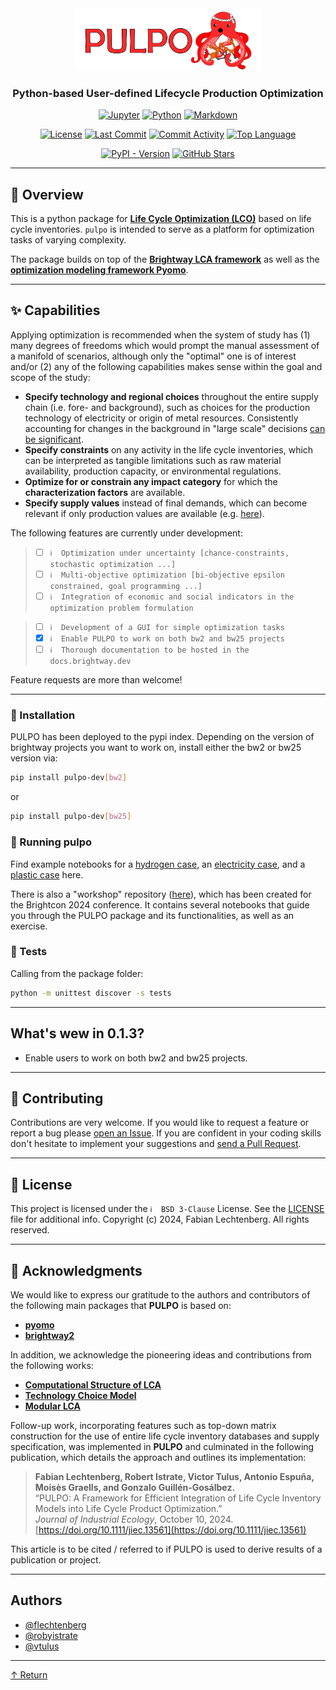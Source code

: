 <div align="center">

<img src="https://github.com/flechtenberg/flechtenberg_images/blob/main/Pulpo-Logo_INKSCAPE.png?raw=true" width="300" />

<h3>Python-based User-defined Lifecycle Production Optimization</h3>

<!-- Development Tools -->
[![Jupyter](https://img.shields.io/badge/Jupyter-F37626.svg?style=flat&logo=Jupyter&logoColor=white)](https://jupyter.org/)
[![Python](https://img.shields.io/badge/Python-3776AB.svg?style=flat&logo=Python&logoColor=white)](https://www.python.org/)
[![Markdown](https://img.shields.io/badge/Markdown-000000.svg?style=flat&logo=Markdown&logoColor=white)](https://www.markdownguide.org/)

<!-- Project Metadata -->
[![License](https://img.shields.io/github/license/flechtenberg/pulpo?style=flat&color=5D6D7E)](https://github.com/flechtenberg/pulpo/blob/main/LICENSE)
[![Last Commit](https://img.shields.io/github/last-commit/flechtenberg/pulpo?style=flat&color=5D6D7E)](https://github.com/flechtenberg/pulpo/commits/main)
[![Commit Activity](https://img.shields.io/github/commit-activity/m/flechtenberg/pulpo?style=flat&color=5D6D7E)](https://github.com/flechtenberg/pulpo/pulse)
[![Top Language](https://img.shields.io/github/languages/top/flechtenberg/pulpo?style=flat&color=5D6D7E)](https://github.com/flechtenberg/pulpo)

<!-- Additional -->
[![PyPI - Version](https://img.shields.io/pypi/v/pulpo-dev?color=%2300549f)](https://pypi.org/project/pulpo-dev/)
[![GitHub Stars](https://img.shields.io/github/stars/flechtenberg/pulpo?style=flat&color=FFD700)](https://github.com/flechtenberg/pulpo/stargazers)

</div>

---

## 📍 Overview

This is a python package for **[Life Cycle Optimization (LCO)](https://onlinelibrary.wiley.com/doi/full/10.1111/jiec.13561)** based on life cycle inventories. `pulpo` is intended to serve as a platform for optimization tasks of varying complexity.   

The package builds on top of the **[Brightway LCA framework](https://docs.brightway.dev/en/latest)** as well as the **[optimization modeling framework Pyomo](https://www.pyomo.org/)**.

---

## ✨ Capabilities

Applying optimization is recommended when the system of study has (1) many degrees of freedoms which would prompt the manual assessment of a manifold of scenarios, although only the "optimal" one is of interest and/or (2) any of the following capabilities makes sense within the goal and scope of the study:

- **Specify technology and regional choices** throughout the entire supply chain (i.e. fore- and background), such as choices for the production technology of electricity or origin of metal resources. Consistently accounting for changes in the background in "large scale" decisions [can be significant](https://www.sciencedirect.com/science/article/pii/S2352550924002422). 
- **Specify constraints** on any activity in the life cycle inventories, which can be interpreted as tangible limitations such as raw material availability, production capacity, or environmental regulations.
- **Optimize for or constrain any impact category** for which the **characterization factors** are available.
- **Specify supply values** instead of final demands, which can become relevant if only production values are available (e.g. [here](https://www.pnas.org/doi/10.1073/pnas.1821029116)).

The following features are currently under development:

> - [ ] `ℹ️  Optimization under uncertainty [chance-constraints, stochastic optimization ...]`
> - [ ] `ℹ️  Multi-objective optimization [bi-objective epsilon constrained, goal programming ...]`
> - [ ] `ℹ️  Integration of economic and social indicators in the optimization problem formulation`

> - [ ] `ℹ️  Development of a GUI for simple optimization tasks`
> - [X] `ℹ️  Enable PULPO to work on both bw2 and bw25 projects`
> - [ ] `ℹ️  Thorough documentation to be hosted in the docs.brightway.dev`

Feature requests are more than welcome!

---

### 🔧 Installation
PULPO has been deployed to the pypi index. Depending on the version of brightway projects you want to work on, install either the bw2 or bw25 version via:
```sh
pip install pulpo-dev[bw2]
```
or
```sh
pip install pulpo-dev[bw25]
```

### 🤖 Running pulpo
Find example notebooks for a [hydrogen case](https://github.com/flechtenberg/pulpo/blob/master/notebooks/hydrogen_showcase.ipynb), an [electricity case](https://github.com/flechtenberg/pulpo/blob/master/notebooks/electricity_showcase.ipynb), and a [plastic case](https://github.com/flechtenberg/pulpo/blob/master/notebooks/plastic_showcase.ipynb) here.

There is also a "workshop" repository ([here](https://github.com/flechtenberg/pulpo_workshop)), which has been created for the Brightcon 2024 conference. It contains several notebooks that guide you through the PULPO package and its functionalities, as well as an exercise.


### 🧪 Tests

Calling from the package folder: 

```sh
python -m unittest discover -s tests
```

---
## What's wew in 0.1.3?
- Enable users to work on both bw2 and bw25 projects.

---

## 🤝 Contributing
Contributions are very welcome. If you would like to request a feature or report a bug please [open an Issue](https://github.com/flechtenberg/pulpo/issues). If you are confident in your coding skills don't hesitate to implement your suggestions and [send a Pull Request](https://github.com/flechtenberg/pulpo/pulls).

---

## 📄 License

This project is licensed under the `ℹ️  BSD 3-Clause` License. See the [LICENSE](LICENSE) file for additional info.
Copyright (c) 2024, Fabian Lechtenberg. All rights reserved.


---

## 👏 Acknowledgments

We would like to express our gratitude to the authors and contributors of the following main packages that **PULPO** is based on:

- [**pyomo**](https://github.com/Pyomo/pyomo)
- [**brightway2**](https://github.com/brightway-lca/brightway2)

In addition, we acknowledge the pioneering ideas and contributions from the following works:

- **[Computational Structure of LCA](http://link.springer.com/10.1007/978-94-015-9900-9)**
- **[Technology Choice Model](https://pubs.acs.org/doi/10.1021/acs.est.6b04270)**
- **[Modular LCA](http://link.springer.com/10.1007/s11367-015-1015-3)**

Follow-up work, incorporating features such as top-down matrix construction for the use of entire life cycle inventory databases and supply specification, was implemented in **PULPO** and culminated in the following publication, which details the approach and outlines its implementation:

> **Fabian Lechtenberg, Robert Istrate, Victor Tulus, Antonio Espuña, Moisès Graells, and Gonzalo Guillén‐Gosálbez.**  
> “PULPO: A Framework for Efficient Integration of Life Cycle Inventory Models into Life Cycle Product Optimization.”  
> *Journal of Industrial Ecology*, October 10, 2024.  
> [https://doi.org/10.1111/jiec.13561](https://doi.org/10.1111/jiec.13561)


This article is to be cited / referred to if PULPO is used to derive results of a publication or project.

---
## Authors
- [@flechtenberg](https://www.github.com/flechtenberg)
- [@robyistrate](https://www.github.com/robyistrate)
- [@vtulus](https://www.github.com/vtulus)
---
[↑ Return](#Top)